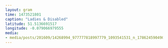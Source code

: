 ```yaml
---
layout: gram
time: 1473521801
caption: "Ladies & Disabled"
latitude: 51.5136691517
longitude: -0.079066979555
media:
- media/posts/201609/14268994_977777818997779_1093541531_n_17862459049035410.jpg
---
```

